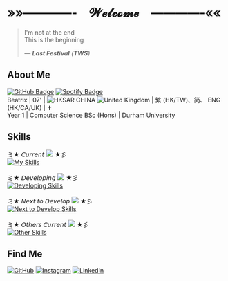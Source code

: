 # »»————-　𝓦𝓮𝓵𝓬𝓸𝓶𝓮　————-««

> I'm not at the end<br />
> This is the beginning<br />
>
> *— **Last Festival** (**TWS**)*

## About Me

[![GitHub Badge](https://img.shields.io/badge/GitHub-@beatrix--chan-181717?logo=github)](https://github.com/beatrix-chan) [![Spotify Badge](https://img.shields.io/badge/now_playing-Cheers_to_youth-1ed760?logo=spotify)](https://open.spotify.com/track/1XvOEvWtfa879Wk1wKHZ1M?si=3bc695579e414c00) <br />
Beatrix | 07' | ![HKSAR CHINA](https://api.iconify.design/emojione-v1:flag-for-hong-kong-sar-china.svg) ![United Kingdom](https://api.iconify.design/twemoji:flag-united-kingdom.svg) | 繁 (HK/TW)、简、 ENG (HK/CA/UK) | ✝️ <br />
Year 1 | Computer Science BSc (Hons) | Durham University<br />

## Skills

ミ★ 𝘊𝘶𝘳𝘳𝘦𝘯𝘵 [![](https://files.catbox.moe/pt4tlt.gif)](https://rentry.co/dazaisentranceexam) ★彡<br />
[![My Skills](https://skills.syvixor.com/api/icons?i=html,css,python,git)](https://builder.syvixor.com/)<br />
<br />
ミ★ 𝘋𝘦𝘷𝘦𝘭𝘰𝘱𝘪𝘯𝘨 [![](https://files.catbox.moe/0m1pa5.gif)](https://rentry.co/dazaisentranceexam) ★彡<br />
[![Developing Skills](https://skills.syvixor.com/api/icons?i=ruby,javascript,typescript,nodejs,reactjs,docker)](https://builder.syvixor.com/)<br />
<br />
ミ★ 𝘕𝘦𝘹𝘵 𝘵𝘰 𝘋𝘦𝘷𝘦𝘭𝘰𝘱 [![](https://files.catbox.moe/3afmy8.gif)](https://rentry.co/dazaisentranceexam) ★彡<br />
[![Next to Develop Skills](https://skills.syvixor.com/api/icons?i=java,swift,amazonwebservices,c,cpp,csharp,r,golang)](https://builder.syvixor.com/)<br />
<br />
ミ★ 𝘖𝘵𝘩𝘦𝘳𝘴 𝘊𝘶𝘳𝘳𝘦𝘯𝘵 [![](https://files.catbox.moe/rzksqu.gif)](https://rentry.co/dazaisentranceexam) ★彡<br />
[![Other Skills](https://skills.syvixor.com/api/icons?i=markdown,adobephotoshop,adobeillustrator,adobeindesign,figma,latex,anaconda,netlify)](https://builder.syvixor.com/)<br />

## Find Me

[![GitHub](https://skills.syvixor.com/api/icons?i=github)](https://github.com/beatrix-chan) [![Instagram](https://skills.syvixor.com/api/icons?i=instagram)](https://instagram.com/beatrix.chan_0827) [![LinkedIn](https://skills.syvixor.com/api/icons?i=linkedin)](https://uk.linkedin.com/in/beatrix-chan-52466b31b)

<!---
- 👋 Hi, I’m @beatrix-chan
- 👀 I’m interested in ...
- 🌱 I’m currently learning ...
- 💞️ I’m looking to collaborate on ...
- 📫 How to reach me ...
- 😄 Pronouns: ...
- ⚡ Fun fact: ...
beatrix-chan/beatrix-chan is a ✨ special ✨ repository because its `README.md` (this file) appears on your GitHub profile.
You can click the Preview link to take a look at your changes.
--->
